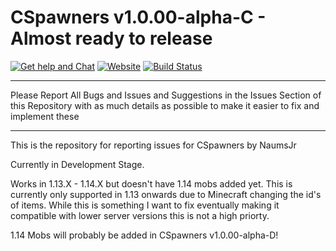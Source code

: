 # CSpawners v1.0.00-alpha-C - Almost ready to release
[![Get help and Chat](https://img.shields.io/badge/Get%20help%20and%20Chat-on%20discord-7289da.svg)](https://discord.gg/VyntgYz) [![Website](https://img.shields.io/badge/Website-www.NaumsJr.com-brightgreen.svg)](http://www.naumsjr.com) [![Build Status](https://travis-ci.org/NaumsJr/CSpawners.svg?branch=master)](https://travis-ci.org/NaumsJr/CSpawners)

___________________________________________________
Please Report All Bugs and Issues and Suggestions in the Issues Section of this Repository with as much details as possible to make it easier to fix and implement these
___________________________________________________

This is the repository for reporting issues for CSpawners by NaumsJr

Currently in Development Stage.

Works in 1.13.X - 1.14.X but doesn't have 1.14 mobs added yet. This is currently only supported in 1.13 onwards due to Minecraft changing the id's of items. While this is something I want to fix eventually making it compatible with lower server versions this is not a high priorty.

1.14 Mobs will probably be added in CSpawners v1.0.00-alpha-D!
